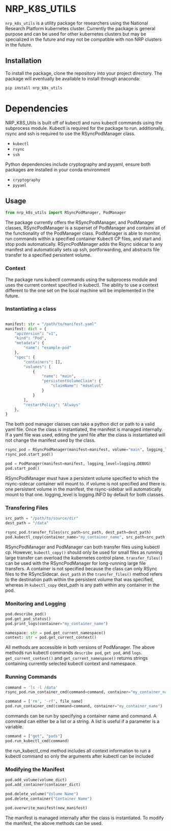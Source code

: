 # NRP_K8S_UTILS

`nrp_k8s_utils` is a utility package for researchers using the National Research Platform kubernetes cluster. Currently the package is general purpose and can be used for other kubernetes clusters but may be specialized in the future and may not be compatible with non NRP clusters in the future. 


## Installation

To install the package, clone the repository into your project directory. The package will eventually be available to install through anaconda:

```sh
pip install nrp_k8s_utils
```

# Dependencies
NRP_K8S_Utils is built off of kubectl and runs kubectl commands using the subprocess module. Kubectl is required for the package to run. additionally, rsync and ssh is required to use the RSyncPodManager class.

- `kubectl` 
- `rsync`
- `ssh`

Python dependencies include cryptography and pyyaml, ensure both packages are installed in your conda environment

- `cryptography`
- `pyyaml`


## Usage

```python
from nrp_k8s_utils import RSyncPodManager, PodManager
```
The package currently offers the RSyncPodManager, and PodManager classes, RSyncPodManager is a superset of PodManager and contains all of the functionality of the PodManager class. PodManager is able to monitor, run commands within a specified container Kubectl CP files,  and start and stop pods automatically. RSyncPodManager adds the Rsync sidecar to any manifest and automatically sets up ssh, portforwarding, and abstracts file transfer to a specified persistent volume.

### Context

The package runs kubectl commands using the subprocess module and uses the current context specified in kubectl. The ability to use a context different to the one set on the local machine will be implemented in the future. 

### Instantiating a class

```python

manifest: str = "/path/to/manifest.yaml"
manifest: dict = {
    "apiVersion": "v1",
    "kind": "Pod",
    "metadata": {
        "name": "example-pod"
    },
    "spec": {
        "containers": [],
        "volumes": [
            {
                "name": "main",
                "persistentVolumeClaim": {
                    "claimName": "mdsmlvol"
                }
            }
        ],
        "restartPolicy": "Always"
    },
}
```

The both pod manager classes can take a python dict or path to a valid yaml file. Once the class is instantiated, the manifest is managed internally. If a yaml file was used, editing the yaml file after the class is instantiated will not change the manifest used by the class. 

```python
rsync_pod = RSyncPodManager(manifest=manifest, volume="main", logging_level=logging.INFO)
rsync_pod.start_pod()

pod = PodManager(manifest=manifest, logging_level=logging.DEBUG)
pod.start_pod()
```
 RSyncPodManager must have a persistent volume specified to which the rsync-sidecar container will mount to. if volume is not specified and there is one persistent volume in the manifest, the rsync-sidebar will automatically mount to that one. logging_level is logging.INFO by default for both classes.


### Transfering Files

```python
src_path = "/path/to/source/dir"
dest_path = "/data" 

rsync_pod.transfer_files(src_path=src_path, dest_path=dest_path)
pod.kubectl_copy(container_name="my_container_name", src_path=src_path, dest_path=dest_path)
```

RSyncPodManager and PodManager can both transfer files using kubectl cp. However, `kubectl_copy()` should only be used for small files as running large transfer can overload the kubernetes control plane. `transfer_files()` can be used with the RSyncPodManager for long-running large file transfers. A container is not specified because the class can only RSync files to the RSyncSidecar. `dest_path` in the `transfer_files()` method refers to the destination path within the persistent volume that was specified, whereas in `kubectl_copy` dest_path is any path within any container in the pod. 

### Monitoring and Logging

```python
pod.describe_pod()
pod.get_pod_status()
pod.print_logs(container="my_container_name")

namespace: str = pod.get_current_namespace()
context: str = pod.get_current_context()
```
All methods are accessible in both versions of PodManager. The above methods run kubectl commands `describe pod`, `get pod`, and `logs`. `get_current_context()` and `get_current_namespace()` returns strings containing currently selected kubectl context and namespace. 


### Running Commands

```python
command = 'ls -l /data'
rsync_pod.run_container_cmd(command=command, container="my_container_name")

command = ['rm', '-rf', file_name]
pod.run_container_cmd(command=command, container="my_container_name")
```
commands can be run by specifying a container name and command. A command can either be a list or a string. A list is useful if a parameter is a variable.

```python
command = ["get", "pods"]
pod.run_kubectl_cmd(command)
```
the run_kubectl_cmd method includes all context information to run a kubectl command so only the arguments after kubectl can be included


### Modifying the Manifest

```python
pod.add_volume(volume_dict)
pod.add_container(container_dict)

pod.delete_volume("Volume Name")
pod.delete_container("Container Name")

pod.overwrite_manifest(new_manifest)
```

The manifest is managed internally after the class is instantiated. To modify the manifest, the above methods can be used. 



